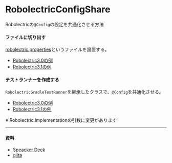 # RobolectricConfigShare

Robolectricの`@Config`の設定を共通化させる方法

#### ファイルに切り出す 
[robolectric.properties](http://robolectric.org/configuring/)というファイルを設置する。

* [Robolectric3.0の例](https://github.com/egugue/RobolectricConfigShare/tree/ver3.0/file/src/test/resources)
* [Robolectric3.1の例](https://github.com/egugue/RobolectricConfigShare/tree/ver3.1/file/src/test/resources)

#### テストランナーを作成する
`RobolectricGradleTestRunner`を継承したクラスで、`@Config`を共通化させる。

* [Robolectric3.0の例](https://github.com/egugue/RobolectricConfigShare/blob/ver3.0/runner/src/test/java/com/htoyama/robolectricconfigshare/RobolectricCustomRunner.java)
* [Robolectric3.1の例](https://github.com/egugue/RobolectricConfigShare/blob/ver3.1/runner/src/test/java/com/htoyama/robolectricconfigshare/RobolectricCustomRunner.java)

※ Robolectric.Implementationの引数に変更があります

----
#### 資料
* [Speacker Deck](https://speakerdeck.com/egugue/robolectricfalse-at-configwogong-tong-hua-surufang-fa)
* [qiita](http://qiita.com/egugue/items/1bc223fbf6025b2d6bd6)
